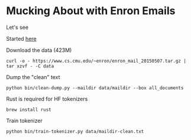 Mucking About with Enron Emails
=========

Let's see

Started [here](https://www.cs.cmu.edu/~enron/)


Download the data (423M)

```shell
curl -o - https://www.cs.cmu.edu/~enron/enron_mail_20150507.tar.gz | tar xzvf - -C data

```

Dump the "clean" text

```shell
python bin/clean-dump.py --maildir data/maildir --box all_documents 

```

Rust is required for HF tokenizers

```shell
brew install rust
```

Train tokenizer

```shell
python bin/train-tokenizer.py data/maildir-clean.txt
```
